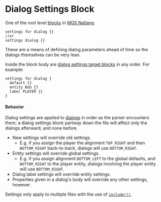 # Dialog Settings Block

One of the root level [blocks](../mgs/blocks) in [MGS Natlang](../mgs/mgs_natlang).

```mgs
settings for dialog {}
//or
settings dialog {}
```

These are a means of defining dialog parameters ahead of time so the dialogs themselves can be very lean.

Inside the block body are [dialog settings target blocks](../mgs/dialog_settings_target_block) in any order. For example:

```mgs
settings for dialog {
  default {}
  entity Bob {}
  label PLAYER {}
}
```

#### Behavior

Dialog settings are applied to [dialogs](../dialogs) in order as the parser encounters them; a dialog settings block partway down the file will affect only the dialogs afterward, and none before.

- New settings will override old settings.
	- E.g. if you assign the player the alignment `TOP_RIGHT` and then `BOTTOM_RIGHT` back-to-back, dialogs will use `BOTTOM_RIGHT`.
- Entity settings will override global settings.
	- E.g. if you assign alignment `BOTTOM_LEFT` to the global defaults, and `BOTTOM_RIGHT` to the player entity, dialogs involving the player entity will use `BOTTOM_RIGHT`.
- Dialog label settings will override entity settings.
- Properties given in a dialog's body will override any other settings, however.

Settings only apply to multiple files with the use of [`include!()`](advanced_syntax#include).

